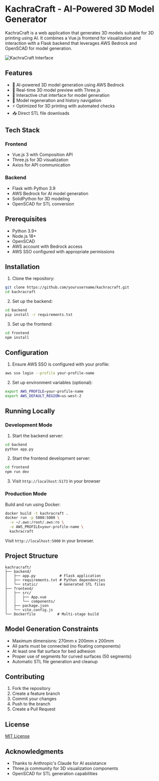# KachraCraft - AI-Powered 3D Model Generator

KachraCraft is a web application that generates 3D models suitable for 3D printing using AI. It combines a Vue.js frontend for visualization and interaction with a Flask backend that leverages AWS Bedrock and OpenSCAD for model generation.

![KachraCraft Interface](preview.png)

## Features

- 🤖 AI-powered 3D model generation using AWS Bedrock
- 🎨 Real-time 3D model preview with Three.js
- 💬 Interactive chat interface for model generation
- 🔄 Model regeneration and history navigation
- ⚡ Optimized for 3D printing with automated checks
- 📥 Direct STL file downloads

## Tech Stack

### Frontend
- Vue.js 3 with Composition API
- Three.js for 3D visualization
- Axios for API communication

### Backend
- Flask with Python 3.9
- AWS Bedrock for AI model generation
- SolidPython for 3D modeling
- OpenSCAD for STL conversion

## Prerequisites

- Python 3.9+
- Node.js 18+
- OpenSCAD
- AWS account with Bedrock access
- AWS SSO configured with appropriate permissions

## Installation

1. Clone the repository:
```bash
git clone https://github.com/yourusername/kachracraft.git
cd kachracraft
```

2. Set up the backend:
```bash
cd backend
pip install -r requirements.txt
```

3. Set up the frontend:
```bash
cd frontend
npm install
```

## Configuration

1. Ensure AWS SSO is configured with your profile:
```bash
aws sso login --profile your-profile-name
```

2. Set up environment variables (optional):
```bash
export AWS_PROFILE=your-profile-name
export AWS_DEFAULT_REGION=us-west-2
```

## Running Locally

### Development Mode

1. Start the backend server:
```bash
cd backend
python app.py
```

2. Start the frontend development server:
```bash
cd frontend
npm run dev
```

3. Visit `http://localhost:5173` in your browser

### Production Mode

Build and run using Docker:

```bash
docker build -t kachracraft .
docker run -p 5000:5000 \
  -v ~/.aws:/root/.aws:ro \
  -e AWS_PROFILE=your-profile-name \
  kachracraft
```

Visit `http://localhost:5000` in your browser.

## Project Structure

```
kachracraft/
├── backend/
│   ├── app.py           # Flask application
│   ├── requirements.txt # Python dependencies
│   └── static/          # Generated STL files
├── frontend/
│   ├── src/
│   │   ├── App.vue
│   │   └── components/
│   ├── package.json
│   └── vite.config.js
└── Dockerfile          # Multi-stage build
```

## Model Generation Constraints

- Maximum dimensions: 270mm x 200mm x 200mm
- All parts must be connected (no floating components)
- At least one flat surface for bed adhesion
- Proper use of segments for curved surfaces (50 segments)
- Automatic STL file generation and cleanup

## Contributing

1. Fork the repository
2. Create a feature branch
3. Commit your changes
4. Push to the branch
5. Create a Pull Request

## License

[MIT License](LICENSE)

## Acknowledgments

- Thanks to Anthropic's Claude for AI assistance
- Three.js community for 3D visualization components
- OpenSCAD for STL generation capabilities
